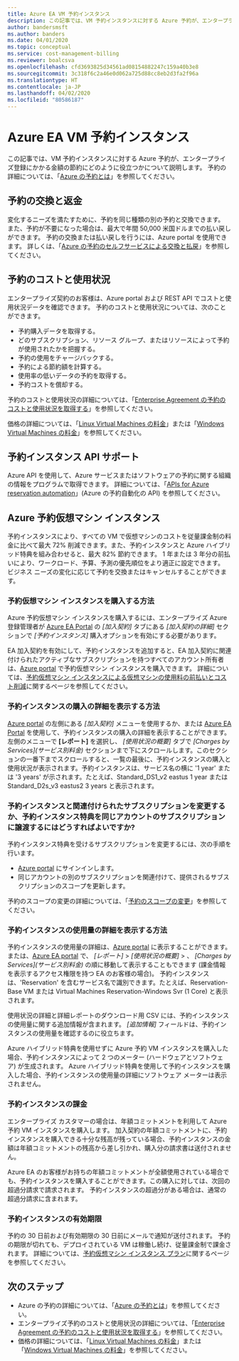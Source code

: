 ```yaml
---
title: Azure EA VM 予約インスタンス
description: この記事では、VM 予約インスタンスに対する Azure 予約が、エンタープライズ登録にかかる金額の節約にどのように役立つかについて説明します。
author: bandersmsft
ms.author: banders
ms.date: 04/01/2020
ms.topic: conceptual
ms.service: cost-management-billing
ms.reviewer: boalcsva
ms.openlocfilehash: cfd3693825d34561ad08154882247c159a40b3e8
ms.sourcegitcommit: 3c318f6c2a46e0d062a725d88cc8eb2d3fa2f96a
ms.translationtype: HT
ms.contentlocale: ja-JP
ms.lasthandoff: 04/02/2020
ms.locfileid: "80586187"
---
```

# <a name="azure-ea-vm-reserved-instances"></a>Azure EA VM 予約インスタンス

この記事では、VM 予約インスタンスに対する Azure 予約が、エンタープライズ登録にかかる金額の節約にどのように役立つかについて説明します。 予約の詳細については、「[Azure の予約とは](../reservations/save-compute-costs-reservations.md)」を参照してください。

## <a name="reservation-exchanges-and-refunds"></a>予約の交換と返金

変化するニーズを満たすために、予約を同じ種類の別の予約と交換できます。 また、予約が不要になった場合は、最大で年間 50,000 米国ドルまでの払い戻しができます。 予約の交換または払い戻しを行うには、Azure portal を使用できます。 詳しくは、「[Azure の予約のセルフサービスによる交換と払戻](../reservations/exchange-and-refund-azure-reservations.md)」を参照してください。

## <a name="reservation-costs-and-usage"></a>予約のコストと使用状況

エンタープライズ契約のお客様は、Azure portal および REST API でコストと使用状況データを確認できます。 予約のコストと使用状況については、次のことができます。

- 予約購入データを取得する。
- どのサブスクリプション、リソース グループ、またはリソースによって予約が使用されたかを把握する。
- 予約の使用をチャージバックする。
- 予約による節約額を計算する。
- 使用率の低いデータの予約を取得する。
- 予約コストを償却する。

予約のコストと使用状況の詳細については、「[Enterprise Agreement の予約のコストと使用状況を取得する](../reservations/understand-reserved-instance-usage-ea.md)」を参照してください。

価格の詳細については、「[Linux Virtual Machines の料金](https://azure.microsoft.com/pricing/details/virtual-machines/linux/)」または「[Windows Virtual Machines の料金](https://azure.microsoft.com/pricing/details/virtual-machines/windows/)」を参照してください。

## <a name="reserved-instances-api-support"></a>予約インスタンス API サポート

Azure API を使用して、Azure サービスまたはソフトウェアの予約に関する組織の情報をプログラムで取得できます。 詳細については、「[APIs for Azure reservation automation](../reservations/reservation-apis.md)」(Azure の予約自動化の API) を参照してください。

## <a name="azure-reserved-virtual-machine-instances"></a>Azure 予約仮想マシン インスタンス

予約インスタンスにより、すべての VM で仮想マシンのコストを従量課金制の料金に比べて最大 72% 削減できます。また、予約インスタンスと Azure ハイブリッド特典を組み合わせると、最大 82% 節約できます。 1 年または 3 年分の前払いにより、ワークロード、予算、予測の優先順位をより適正に設定できます。 ビジネス ニーズの変化に応じて予約を交換またはキャンセルすることができます。

### <a name="how-to-buy-reserved-virtual-machine-instances"></a>予約仮想マシン インスタンスを購入する方法

Azure 予約仮想マシン インスタンスを購入するには、エンタープライズ Azure 登録管理者が [Azure EA Portal](https://ea.azure.com/) の _[加入契約]_ タブにある _[加入契約の詳細]_ セクションで _[予約インスタンス]_ 購入オプションを有効にする必要があります。

EA 加入契約を有効にして、予約インスタンスを追加すると、EA 加入契約に関連付けられたアクティブなサブスクリプションを持つすべてのアカウント所有者は、[Azure portal](https://aka.ms/reservations) で予約仮想マシン インスタンスを購入できます。 詳細については、[予約仮想マシン インスタンスによる仮想マシンの使用料の前払いとコスト削減](https://go.microsoft.com/fwlink/?linkid=861721)に関するページを参照してください。

### <a name="how-to-view-reserved-instance-purchase-details"></a>予約インスタンスの購入の詳細を表示する方法

[Azure portal](https://aka.ms/reservations) の左側にある _[加入契約]_ メニューを使用するか、または [Azure EA Portal](https://ea.azure.com/) を使用して、予約インスタンスの購入の詳細を表示することができます。 左側のメニューで **[レポート]** を選択し、 _[使用状況の概要]_ タブで _[Charges by Services]\(サービス別料金\)_ セクションまで下にスクロールします。このセクションの一番下までスクロールすると、一覧の最後に、予約インスタンスの購入と使用状況が表示されます。予約インスタンスは、サービス名の横に '1 year' または '3 years' が示されます。たとえば、Standard_DS1_v2 eastus 1 year または Standard_D2s_v3 eastus2 3 years と表示されます。

### <a name="how-can-i-change-the-subscription-associated-with-reserved-instance-or-transfer-my-reserved-instance-benefits-to-a-subscription-under-the-same-account"></a>予約インスタンスと関連付けられたサブスクリプションを変更するか、予約インスタンス特典を同じアカウントのサブスクリプションに譲渡するにはどうすればよいですか?

予約インスタンス特典を受けるサブスクリプションを変更するには、次の手順を行います。

- [Azure portal](https://aka.ms/reservations) にサインインします。
- 同じアカウントの別のサブスクリプションを関連付けて、提供されるサブスクリプションのスコープを更新します。

予約のスコープの変更の詳細については、「[予約のスコープの変更](../reservations/manage-reserved-vm-instance.md#change-the-reservation-scope)」を参照してください。

### <a name="how-to-view-reserved-instance-usage-details"></a>予約インスタンスの使用量の詳細を表示する方法

予約インスタンスの使用量の詳細は、[Azure portal](https://aka.ms/reservations) に表示することができます。または、[Azure EA portal](https://ea.azure.com/) で、 _[レポート]_  >  _[使用状況の概要]_  > 、 _[Charges by Services]\(サービス別料金\)_ の順に移動して表示することもできます (課金情報を表示するアクセス権限を持つ EA のお客様の場合)。 予約インスタンスは、'Reservation' を含むサービス名で識別できます。たとえば、Reservation-Base VM または Virtual Machines Reservation-Windows Svr (1 Core) と表示されます。

使用状況の詳細と詳細レポートのダウンロード用 CSV には、予約インスタンスの使用量に関する追加情報が含まれます。 _[追加情報]_ フィールドは、予約インスタンスの使用量を確認するのに役立ちます。

Azure ハイブリッド特典を使用せずに Azure 予約 VM インスタンスを購入した場合、予約インスタンスによって 2 つのメーター (ハードウェアとソフトウェア) が生成されます。 Azure ハイブリッド特典を使用して予約インスタンスを購入した場合、予約インスタンスの使用量の詳細にソフトウェア メーターは表示されません。

### <a name="reserved-instance-billing"></a>予約インスタンスの課金

エンタープライズ カスタマーの場合は、年額コミットメントを利用して Azure 予約 VM インスタンスを購入します。 加入契約の年額コミットメントに、予約インスタンスを購入できる十分な残高が残っている場合、予約インスタンスの金額は年額コミットメントの残高から差し引かれ、購入分の請求書は送付されません。

Azure EA のお客様がお持ちの年額コミットメントが全額使用されている場合でも、予約インスタンスを購入することができます。この購入に対しては、次回の超過分請求で請求されます。 予約インスタンスの超過分がある場合は、通常の超過分請求に含まれます。

### <a name="reserved-instance-expiration"></a>予約インスタンスの有効期限

予約の 30 日前および有効期限の 30 日前にメールで通知が送付されます。 予約の期限が切れても、デプロイされている VM は稼働し続け、従量課金制で課金されます。 詳細については、[予約仮想マシン インスタンス プラン](https://azure.microsoft.com/pricing/reserved-vm-instances/)に関するページを参照してください。

## <a name="next-steps"></a>次のステップ
- Azure の予約の詳細については、「[Azure の予約とは](../reservations/save-compute-costs-reservations.md)」を参照してください。
- エンタープライズ予約のコストと使用状況の詳細については、「[Enterprise Agreement の予約のコストと使用状況を取得する](../reservations/understand-reserved-instance-usage-ea.md)」を参照してください。
- 価格の詳細については、「[Linux Virtual Machines の料金](https://azure.microsoft.com/pricing/details/virtual-machines/linux/)」または「[Windows Virtual Machines の料金](https://azure.microsoft.com/pricing/details/virtual-machines/windows/)」を参照してください。
